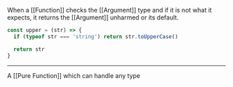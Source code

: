 When a [[Function]] checks the [[Argument]] type and if it is not what it expects, it returns the [[Argument]] unharmed or its default.

```js
const upper = (str) => {
  if (typeof str === 'string') return str.toUpperCase()

  return str
}
```

---

A [[Pure Function]] which can handle any type
